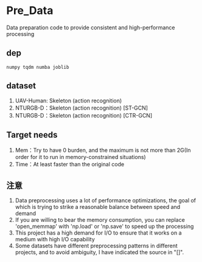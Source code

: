 # Pre_Data

Data preparation code to provide consistent and high-performance processing

## dep
`numpy tqdm numba joblib`

## dataset

1. UAV-Human: Skeleton (action recognition)
2. NTURGB-D：Skeleton (action recognition) [ST-GCN]
3. NTURGB-D：Skeleton (action recognition) [CTR-GCN]

## Target needs

1. Mem：Try to have 0 burden, and the maximum is not more than 2G(In order for it to run in memory-constrained situations)
2. Time：At least faster than the original code

## 注意

1. Data preprocessing uses a lot of performance optimizations, the goal of which is trying to strike a reasonable balance between speed and demand
2. If you are willing to bear the memory consumption, you can replace 'open_memmap' with 'np.load' or 'np.save' to speed up the processing
3. This project has a high demand for I/O to ensure that it works on a medium with high I/O capability
4. Some datasets have different preprocessing patterns in different projects, and to avoid ambiguity, I have indicated the source in "[]".